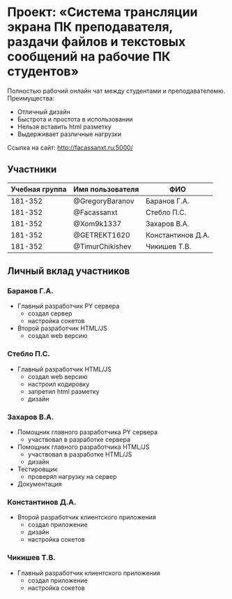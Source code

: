 # Проект: «Система трансляции экрана ПК преподавателя, раздачи файлов и текстовых сообщений на рабочие ПК студентов»

Полностью рабочий онлайн чат между студентами и преподавателемю.
Преимущества:
* Отличный дизайн
* Быстрота и простота в использовании
* Нельзя вставить html разметку
* Выдерживает различные нагрузки

Ссылка на сайт: http://facassanxt.ru:5000/

## Участники

| Учебная группа | Имя пользователя | ФИО                      |
|----------------|------------------|--------------------------|
| 181-352       | @GregoryBaranov       | Баранов  Г.А.              |
| 181-352        | @Facassanxt     | Стебло П.С.              |
| 181-352        | @Xom9k1337       | Захаров В.А. |
| 181-352        | @GETREKT1620     | Константинов Д.А.              |
| 181-352        | @TimurChikishev       | Чикишев Т.В. |

## Личный вклад участников

### Баранов  Г.А.

+ Главный разработчик PY сервера
  + создал сервер
  + настройка сокетов
+ Второй разработчик HTML/JS
  + создал web версию

### Стебло П.С.  

+ Главный разработчик HTML/JS
  + создал web версию
  + настроил кодировку
  + запретил html разметку
  + дизайн

### Захаров В.А.

+ Помощник главного разработчика PY сервера
  + участвовал в разработке сервера
+ Помощник главного разработчика HTML/JS 
  + участвовал в разработке HTML/JS
  + дизайн
+ Тестировщик
  + проверял нагрузку на сервер
+ Документация

### Константинов Д.А. 

+ Второй разработчик клиентского приложения
  + создал приложение
  + дизайн
  + настройка сокeтов

### Чикишев Т.В.
+ Главный разработчик клиентского приложения
  + создал приложение
  + настройка сокeтов
